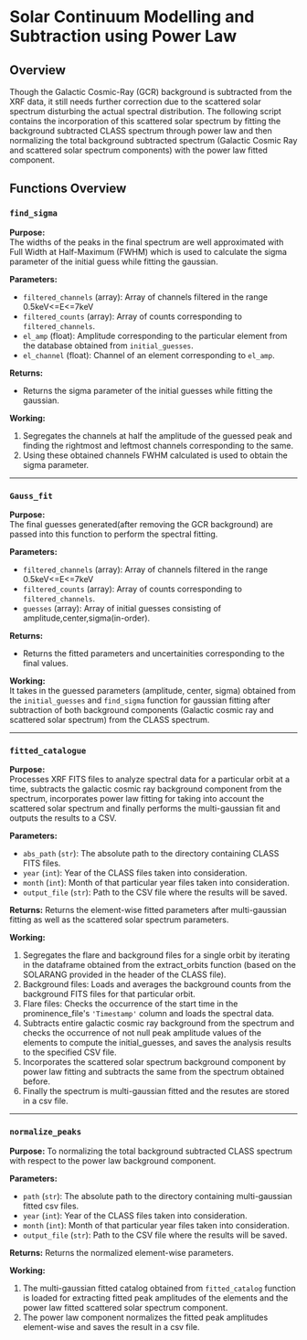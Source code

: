 # Solar Continuum Modelling and Subtraction using Power Law

## Overview

Though the Galactic Cosmic-Ray (GCR) background is subtracted from the XRF data, it still needs further correction due to the scattered solar spectrum disturbing the actual spectral distribution. The following script contains the incorporation of this scattered solar spectrum by fitting the background subtracted CLASS spectrum through power law and then normalizing the total background subtracted spectrum (Galactic Cosmic Ray and scattered solar spectrum components) with the power law fitted component. 

## Functions Overview

### `find_sigma`

**Purpose:**  
The widths of the peaks in the final spectrum are well approximated with Full Width at Half-Maximum (FWHM) which is used to calculate the sigma parameter of the initial guess while fitting the gaussian. 

**Parameters:**
- `filtered_channels` (array): Array of channels filtered in the range 0.5keV<=E<=7keV
- `filtered_counts` (array): Array of counts corresponding to `filtered_channels`.
- `el_amp` (float): Amplitude corresponding to the particular element from the database obtained from `initial_guesses`.
- `el_channel` (float): Channel of an element corresponding to `el_amp`. 

**Returns:**
- Returns the sigma parameter of the initial guesses while fitting the gaussian.

**Working:**  
1. Segregates the channels at half the amplitude of the guessed peak and finding the rightmost and leftmost channels corresponding to the same.
2. Using these obtained channels FWHM calculated is used to obtain the sigma parameter.

---

### `Gauss_fit`

**Purpose:**  
The final guesses generated(after removing the GCR background) are passed into this function to perform the spectral fitting.

**Parameters:**
- `filtered_channels` (array): Array of channels filtered in the range 0.5keV<=E<=7keV
- `filtered_counts` (array): Array of counts corresponding to `filtered_channels`.
- `guesses` (array): Array of initial guesses consisting of amplitude,center,sigma(in-order).

**Returns:**
- Returns the fitted parameters and uncertainities corresponding to the final values.

**Working:**  
It takes in the guessed parameters (amplitude, center, sigma) obtained from  the `initial_guesses` and `find_sigma` function for gaussian fitting after subtraction of both background components (Galactic cosmic ray and scattered solar spectrum) from the CLASS spectrum.

---

### `fitted_catalogue`

**Purpose:**  
Processes XRF FITS files to analyze spectral data for a particular orbit at a time, subtracts the galactic cosmic ray background component from the spectrum, incorporates power law fitting for taking into account the scattered solar spectrum and finally performs the multi-gaussian fit and outputs the results to a CSV.

**Parameters:**
- `abs_path` (`str`): The absolute path to the directory containing CLASS FITS files.
- `year` (`int`): Year of the CLASS files taken into consideration.
- `month` (`int`): Month of that particular year files taken into consideration.
- `output_file` (`str`): Path to the CSV file where the results will be saved.

**Returns:**
Returns the element-wise fitted parameters after multi-gaussian fitting as well as the scattered solar spectrum parameters.

**Working:**  
1. Segregates the flare and background files for a single orbit by iterating in the dataframe obtained from the extract_orbits function (based on the SOLARANG provided in the header of the CLASS file).
2. Background files: Loads and averages the background counts from the background FITS files for that particular orbit.
3. Flare files: Checks the occurrence of the start time in the prominence_file's `'Timestamp'` column and loads the spectral data.
4. Subtracts entire galactic cosmic ray background from the spectrum and checks the occurrence of not null peak amplitude values of the elements to compute the initial_guesses, and saves the analysis results to the specified CSV file.
5. Incorporates the scattered solar spectrum background component by power law fitting and subtracts the same from the spectrum obtained before.
6. Finally the spectrum is multi-gaussian fitted and the resutes are stored in a csv file.

---

### `normalize_peaks`

**Purpose:**
To normalizing the total background subtracted CLASS spectrum with respect to the power law background component.

**Parameters:**
- `path` (`str`): The absolute path to the directory containing multi-gaussian fitted csv files.
- `year` (`int`): Year of the CLASS files taken into consideration.
- `month` (`int`): Month of that particular year files taken into consideration.
- `output_file` (`str`): Path to the CSV file where the results will be saved.

**Returns:**
Returns the normalized element-wise parameters.

**Working:**
1. The multi-gaussian fitted catalog obtained from `fitted_catalog` function is loaded for extracting fitted peak amplitudes of the elements and the power law fitted scattered solar spectrum component.
2. The power law component normalizes the fitted peak amplitudes element-wise and saves the result in a csv file.